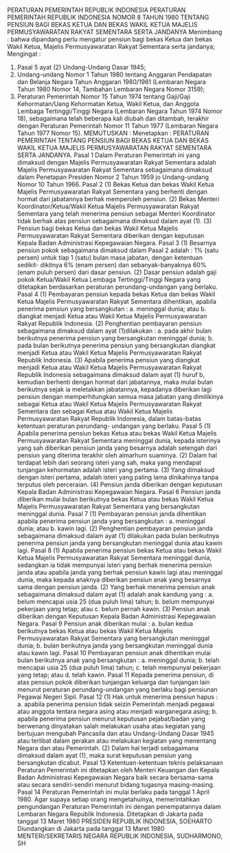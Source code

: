  PERATURAN PEMERINTAH REPUBLIK INDONESIA PERATURAN PEMERINTAH REPUBLIK INDONESIA NOMOR 8 TAHUN 1980 TENTANG PENSIUN BAGI BEKAS KETUA DAN BEKAS WAKIL KETUA MAJELIS PERMUSYAWARATAN RAKYAT SEMENTARA SERTA JANDANYA
Menimbang :
 bahwa dipandang perlu mengatur pensiun bagi bekas Ketua dan bekas Wakil Ketua, Majelis Permusyawaratan Rakyat Sementara serta jandanya;
Mengingat :

1. Pasal 5 ayat (2) Undang-Undang Dasar 1945;
2. Undang-undang Nomor 1 Tahun 1980 tentang Anggaran Pendapatan dan Belanja Negara Tahun Anggaran 1980/1981 (Lembaran Negara Tahun 1980 Nomor 14, Tambahan Lembaran Negara Nomor 3159);
3. Peraturan Pemerintah Nomor 15 Tahun 1974 tentang Gaji/Gaji Kehormatan/Uang Kehormatan Ketua, Wakil Ketua, dan Anggota Lembaga Tertinggi/Tinggi Negara (Lembaran Negara Tahun 1974 Nomor 18), sebagaimana telah beberapa kali diubah dan ditambah, terakhir dengan Peraturan Pemerintah Nomor 11 Tahun 1977 (Lembaran Negara Tahun 1977 Nomor 15).
MEMUTUSKAN :
 Menetapkan : PERATURAN PEMERINTAH TENTANG PENSIUN BAGI BEKAS KETUA DAN BEKAS WAKIL KETUA MAJELIS PERMUSYAWARATAN RAKYAT SEMENTARA SERTA JANDANYA.
Pasal 1
Dalam Peraturan Pemerintah ini yang dimaksud dengan Majelis Permusyawaratan Rakyat Sementara adalah Majelis Permusyawaratan Rakyat Sementara sebagaimana dimaksud dalam Penetapan Presiden Nomor 2 Tahun 1959 jo Undang-undang Nomor 10 Tahun 1966.
Pasal 2
(1) Bekas Ketua dan bekas Wakil Ketua Majelis Permusyawaratan Rakyat Sementara yang berhenti dengan hormat dari jabatannya berhak memperoleh pensiun.
(2) Bekas Menteri Koordinator/Ketua/Wakil Ketua Majelis Permusyawaratan Rakyat Sementara yang telah menerima pensiun sebagai Menteri Koordinator tidak berhak atas pensiun sebagaimana dimaksud dalam ayat (1).
(3) Pensiun bagi bekas Ketua dan bekas Wakil Ketua Majelis Permusyawaratan Rakyat Sementara diberikan dengan keputusan Kepala Badan Administrasi Kepegawaian Negara.
Pasal 3
(1) Besarnya pensiun pokok sebagaimana dimaksud dalam Pasal 2 adalah : 1% (satu persen) untuk tiap 1 (satu) bulan masa jabatan, dengan ketentuan sedikit- dikitnya 6% (enam persen) dan sebanyak-banyaknya 60% (enam puluh persen) dari dasar pensiun.
(2) Dasar pensiun adalah gaji pokok Ketua/Wakil Ketua Lembaga Tertinggi/Tinggi Negara yang ditetapkan berdasarkan peraturan perundang-undangan yang berlaku.
Pasal 4
(1) Pembayaran pensiun kepada bekas Ketua dan bekas Wakil Ketua Majelis Permusyawaratan Rakyat Sementara dihentikan, apabila penerima pensiun yang bersangkutan :
a. meninggal dunia; atau
b. diangkat menjadi Ketua atau Wakil Ketua Majelis Permusyawaratan Rakyat Republik Indonesia.
(2) Penghentian pembayaran pensiun sebagaimana dimaksud dalam ayat (1)dilakukan :
a. pada akhir bulan berikutnya penerima pensiun yang bersangkutan meninggal dunia;
b. pada bulan berikutnya penerima pensiun yang bersangkutan diangkat menjadi Ketua atau Wakil Ketua Majelis Permusyawaratan Rakyat Republik Indonesia.
(3) Apabila penerima pensiun yang diangkat menjadi Ketua atau Wakil Ketua Majelis Permusyawaratan Rakyat Republik Indonesia sebagaimana dimaksud dalam ayat (1) huruf b, kemudian berhenti dengan hormat dari jabatannya, maka mulai bulan berikutnya sejak ia meletakkan jabatannya, kepadanya diberikan lagi pensiun dengan memperhitungkan semua masa jabatan yang dimilikinya sebagai Ketua atau Wakil Ketua Majelis Permusyawaratan Rakyat Sementara dan sebagai Ketua atau Wakil Ketua Majelis Permusyawaratan Rakyat Republik Indonesia, dalam batas-batas ketentuan peraturan perundang- undangan yang berlaku.
Pasal 5
(1) Apabila penerima pensiun bekas Ketua atau bekas Wakil Ketua Majelis Permusyawaratan Rakyat Sementara meninggal dunia, kepada isterinya yang sah diberikan pensiun janda yang besarnya adalah setengah dari pensiun yang diterima terakhir oleh almarhum suaminya.
(2) Dalam hal terdapat lebih dari seorang isteri yang sah, maka yang mendapat tunjangan kehormatan adalah isteri yang pertama.
(3) Yang dimaksud dengan isteri pertama, adalah isteri yang paling lama dinikahinya tanpa terputus oleh perceraian.
(4) Pensiun janda diberikan dengan keputusan Kepala Badan Administrasi Kepegawaian Negara.
Pasal 6
Pensiun janda diberikan mulai bulan berikutnya bekas Ketua atau bekas Wakil Ketua Majelis Permusyawaratan Rakyat Sementara yang bersangkutan meninggal dunia.
Pasal 7
(1) Pembayaran pensiun janda dihentikan apabila penerima pensiun janda yang bersangkutan :
a. meninggal dunia; atau
b. kawin lagi.
(2) Penghentian pembayaran pensiun janda sebagaimana dimaksud dalam ayat (1) dilakukan pada bulan berikutnya penerima pensiun janda yang bersangkutan meninggal dunia atau kawin lagi.
Pasal 8
(1) Apabila penerima pensiun bekas Ketua atau bekas Wakil Ketua Majelis Permusyawaratan Rakyat Sementara meninggal dunia, sedangkan ia tidak mempunyai isteri yang berhak menerima pensiun janda atau apabila janda yang berhak pensiun kawin lagi atau meninggal dunia, maka kepada anaknya diberikan pensiun anak yang besarnya sama dengan pensiun janda.
(2) Yang berhak menerima pensiun anak sebagaimana dimaksud dalam ayat (1) adalah anak kandung yang :
a. belum mencapai usia 25 (dua puluh lima) tahun;
b. belum mempunyai pekerjaan yang tetap; atau
c. belum pernah kawin.
(3) Pensiun anak diberikan dengan Keputusan Kepala Badan Administrasi Kepegawaian Negara.
Pasal 9
Pensiun anak diberikan mulai :
a. bulan kedua berikutnya bekas Ketua atau bekas Wakil Ketua Majelis Permusyawaratan Rakyat Sementara yang bersangkutan meninggal dunia;
b. bulan berikutnya janda yang bersangkutan meninggal dunia atau kawin lagi.
Pasal 10
Pembayaran pensiun anak dihentikan mulai bulan berikutnya anak yang bersangkutan :
a. meninggal dunia;
b. telah mencapai usia 25 (dua puluh lima) tahun;
c. telah mempunyai pekerjaan yang tetap; atau
d. telah kawin.
Pasal 11
Kepada penerima pensiun, di atas pensiun pokok diberikan tunjangan keluarga dan tunjangan lain menurut peraturan perundang-undangan yang berlaku bagi pensiunan Pegawai Negeri Sipil.
Pasal 12
(1) Hak untuk menerima pensiun hapus :
a. apabila penerima pensiun tidak seizin Pemerintah menjadi pegawai atau anggota tentara negara asing atau menjadi warganegara asing;
b. apabila penerima pensiun menurut keputusan pejabat/badan yang berwenang dinyatakan salah melakukan usaha atau kegiatan yang bertujuan mengubah Pancasila dan atau Undang-Undang Dasar 1945 atau terlibat dalam gerakan atau melakukan kegiatan yang menentang Negara dan atau Pemerintah.
(2) Dalam hal terjadi sebagaimana dimaksud dalam ayat (1), maka surat keputusan pensiun yang bersangkutan dicabut.
Pasal 13
Ketentuan-ketentuan teknis pelaksanaan Peraturan Pemerintah ini ditetapkan oleh Menteri Keuangan dan Kepala Badan Administrasi Kepegawaian Negara baik secara bersama-sama atau secara sendiri-sendiri menurut bidang tugasnya masing-masing.
Pasal 14
Peraturan Pemerintah ini mulai berlaku pada tanggal 1 April 1980. Agar supaya setiap orang mengetahuinya, memerintahkan pengundangan Peraturan Pemerintah ini dengan penempatannya dalam Lembaran Negara Republik Indonesia. Ditetapkan di Jakarta pada tanggal 13 Maret 1980 PRESIDEN REPUBLIK INDONESIA, SOEHARTO Diundangkan di Jakarta pada tanggal 13 Maret 1980 MENTERI/SEKRETARIS NEGARA REPUBLIK INDONESIA, SUDHARMONO, SH